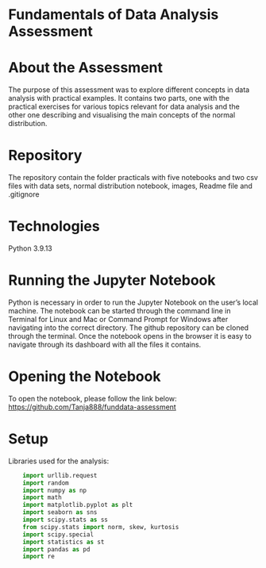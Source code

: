 # Fundamentals of Data Analysis Assessment
# About the Assessment
The purpose of this assessment was to explore different concepts in data analysis with practical examples. It contains two parts, one with the practical exercises for various topics relevant for data analysis and the other one describing and visualising the main concepts of the normal distribution. 

# Repository
The repository contain the folder practicals with five notebooks and two csv files with data sets, normal distribution notebook, images, Readme file and .gitignore

# Technologies
Python 3.9.13

# Running the Jupyter Notebook
Python is necessary in order to run the Jupyter Notebook on the user’s local machine. The notebook can be started through the command line in Terminal for Linux and Mac or Command Prompt for Windows after navigating into the correct directory. The github repository can be cloned through the terminal. Once the notebook opens in the browser it is easy to navigate through its dashboard with all the files it contains. 

# Opening the Notebook
To open the notebook, please follow the link below: 
https://github.com/Tanja888/funddata-assessment

# Setup
Libraries used for the analysis:
```python
    import urllib.request
    import random
    import numpy as np
    import math
    import matplotlib.pyplot as plt
    import seaborn as sns
    import scipy.stats as ss
    from scipy.stats import norm, skew, kurtosis
    import scipy.special
    import statistics as st
    import pandas as pd
    import re
```

